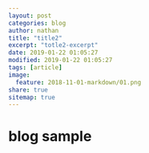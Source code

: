 ```yaml
---
layout: post
categories: blog
author: nathan
title: "title2"
excerpt: "totle2-excerpt"
date: 2019-01-22 01:05:27
modified: 2019-01-22 01:05:27
tags: [article]
image:
  feature: 2018-11-01-markdown/01.png
share: true
sitemap: true
---
```


# blog sample
